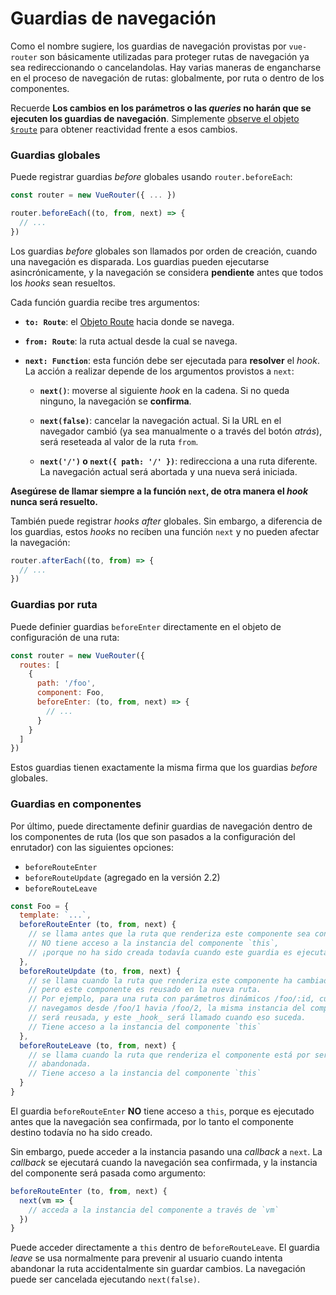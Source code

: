 # Guardias de navegación

Como el nombre sugiere, los guardias de navegación provistas por `vue-router` son básicamente utilizadas para proteger rutas de navegación ya sea redireccionando o cancelandolas. Hay varias maneras de engancharse en el proceso de navegación de rutas: globalmente, por ruta o dentro de los componentes.

Recuerde **Los cambios en los parámetros o las _queries_ no harán que se ejecuten los guardias de navegación**. Simplemente [observe el objeto `$route`](../essentials/dynamic-matching.md#reacting-to-params-changes) para obtener reactividad frente a esos cambios.

### Guardias globales

Puede registrar guardias _before_ globales usando `router.beforeEach`:

``` js
const router = new VueRouter({ ... })

router.beforeEach((to, from, next) => {
  // ...
})
```

Los guardias _before_ globales son llamados por orden de creación, cuando una navegación es disparada. Los guardias pueden ejecutarse asincrónicamente, y la navegación se considera **pendiente** antes que todos los _hooks_ sean resueltos. 

Cada función guardia recibe tres argumentos:

- **`to: Route`**: el [Objeto Route](../api/route-object.md) hacia donde se navega.

- **`from: Route`**: la ruta actual desde la cual se navega.

- **`next: Function`**: esta función debe ser ejecutada para **resolver** el _hook_. La acción a realizar depende de los argumentos provistos a `next`:

  - **`next()`**: moverse al siguiente _hook_ en la cadena. Si no queda ninguno, la navegación se **confirma**.

  - **`next(false)`**: cancelar la navegación actual. Si la URL en el navegador cambió (ya sea manualmente o a través del botón _atrás_), será reseteada al valor de la ruta `from`.

  - **`next('/')` o `next({ path: '/' })`**: redirecciona a una ruta diferente. La navegación actual será abortada y una nueva será iniciada.

**Asegúrese de llamar siempre a la función `next`, de otra manera el _hook_ nunca será resuelto.**

También puede registrar _hooks after_ globales. Sin embargo, a diferencia de los guardias, estos _hooks_ no reciben una función `next` y no pueden afectar la navegación:

``` js
router.afterEach((to, from) => {
  // ...
})
```

### Guardias por ruta

Puede definier guardias `beforeEnter` directamente en el objeto de configuración de una ruta:

``` js
const router = new VueRouter({
  routes: [
    {
      path: '/foo',
      component: Foo,
      beforeEnter: (to, from, next) => {
        // ...
      }
    }
  ]
})
```

Estos guardias tienen exactamente la misma firma que los guardias _before_ globales.

### Guardias en componentes

Por último, puede directamente definir guardias de navegación dentro de los componentes de ruta (los que son pasados a la configuración del enrutador) con las siguientes opciones:

- `beforeRouteEnter`
- `beforeRouteUpdate` (agregado en la versión 2.2)
- `beforeRouteLeave`

``` js
const Foo = {
  template: `...`,
  beforeRouteEnter (to, from, next) {
    // se llama antes que la ruta que renderiza este componente sea confirmada.
    // NO tiene acceso a la instancia del componente `this`,
    // ¡porque no ha sido creada todavía cuando este guardia es ejecutado!
  },
  beforeRouteUpdate (to, from, next) {
    // se llama cuando la ruta que renderiza este componente ha cambiado,
    // pero este componente es reusado en la nueva ruta.
    // Por ejemplo, para una ruta con parámetros dinámicos /foo/:id, cuando
    // navegamos desde /foo/1 havia /foo/2, la misma instancia del componente Foo
    // será reusada, y este _hook_ será llamado cuando eso suceda.
    // Tiene acceso a la instancia del componente `this`
  },
  beforeRouteLeave (to, from, next) {
    // se llama cuando la ruta que renderiza el componente está por ser
    // abandonada.
    // Tiene acceso a la instancia del componente `this`
  }
}
```

El guardia `beforeRouteEnter` **NO** tiene acceso a `this`, porque es ejecutado antes que la navegación sea confirmada, por lo tanto el componente destino todavía no ha sido creado.

Sin embargo, puede acceder a la instancia pasando una _callback_ a `next`. La _callback_ se ejecutará cuando la navegación sea confirmada, y la instancia del componente será pasada como argumento:

``` js
beforeRouteEnter (to, from, next) {
  next(vm => {
    // acceda a la instancia del componente a través de `vm`
  })
}
```

Puede acceder directamente a `this` dentro de `beforeRouteLeave`. El guardia _leave_ se usa normalmente para prevenir al usuario cuando intenta abandonar la ruta accidentalmente sin guardar cambios. La navegación puede ser cancelada ejecutando `next(false)`.
